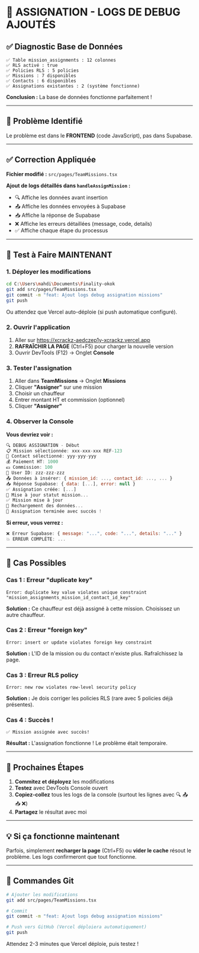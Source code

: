 # 🔧 ASSIGNATION - LOGS DE DEBUG AJOUTÉS

## ✅ Diagnostic Base de Données
```
✅ Table mission_assignments : 12 colonnes
✅ RLS activé : true
✅ Policies RLS : 5 policies
✅ Missions : 7 disponibles
✅ Contacts : 6 disponibles
✅ Assignations existantes : 2 (système fonctionne)
```

**Conclusion :** La base de données fonctionne parfaitement !

---

## 🐛 Problème Identifié
Le problème est dans le **FRONTEND** (code JavaScript), pas dans Supabase.

---

## ✅ Correction Appliquée

**Fichier modifié :** `src/pages/TeamMissions.tsx`

**Ajout de logs détaillés dans `handleAssignMission` :**
- 🔍 Affiche les données avant insertion
- 📤 Affiche les données envoyées à Supabase
- 📥 Affiche la réponse de Supabase
- ❌ Affiche les erreurs détaillées (message, code, details)
- ✅ Affiche chaque étape du processus

---

## 🚀 Test à Faire MAINTENANT

### **1. Déployer les modifications**
```bash
cd C:\Users\mahdi\Documents\Finality-okok
git add src/pages/TeamMissions.tsx
git commit -m "feat: Ajout logs debug assignation missions"
git push
```

Ou attendez que Vercel auto-déploie (si push automatique configuré).

### **2. Ouvrir l'application**
1. Aller sur https://xcrackz-aedczep1y-xcrackz.vercel.app
2. **RAFRAÎCHIR LA PAGE** (Ctrl+F5) pour charger la nouvelle version
3. Ouvrir DevTools (F12) → Onglet **Console**

### **3. Tester l'assignation**
1. Aller dans **TeamMissions** → Onglet **Missions**
2. Cliquer **"Assigner"** sur une mission
3. Choisir un chauffeur
4. Entrer montant HT et commission (optionnel)
5. Cliquer **"Assigner"**

### **4. Observer la Console**

**Vous devriez voir :**
```javascript
🔍 DEBUG ASSIGNATION - Début
📋 Mission sélectionnée: xxx-xxx-xxx REF-123
👤 Contact sélectionné: yyy-yyy-yyy
💰 Paiement HT: 1000
💵 Commission: 100
👤 User ID: zzz-zzz-zzz
📤 Données à insérer: { mission_id: ..., contact_id: ..., ... }
📥 Réponse Supabase: { data: [...], error: null }
✅ Assignation créée: [...]
🔄 Mise à jour statut mission...
✅ Mission mise à jour
🔄 Rechargement des données...
🎉 Assignation terminée avec succès !
```

**Si erreur, vous verrez :**
```javascript
❌ Erreur Supabase: { message: "...", code: "...", details: "..." }
💥 ERREUR COMPLÈTE: ...
```

---

## 🎯 Cas Possibles

### **Cas 1 : Erreur "duplicate key"**
```
Error: duplicate key value violates unique constraint
"mission_assignments_mission_id_contact_id_key"
```
**Solution :** Ce chauffeur est déjà assigné à cette mission. Choisissez un autre chauffeur.

### **Cas 2 : Erreur "foreign key"**
```
Error: insert or update violates foreign key constraint
```
**Solution :** L'ID de la mission ou du contact n'existe plus. Rafraîchissez la page.

### **Cas 3 : Erreur RLS policy**
```
Error: new row violates row-level security policy
```
**Solution :** Je dois corriger les policies RLS (rare avec 5 policies déjà présentes).

### **Cas 4 : Succès !**
```
✅ Mission assignée avec succès!
```
**Résultat :** L'assignation fonctionne ! Le problème était temporaire.

---

## 📝 Prochaines Étapes

1. **Commitez et déployez** les modifications
2. **Testez** avec DevTools Console ouvert
3. **Copiez-collez** tous les logs de la console (surtout les lignes avec 🔍 📤 📥 ❌)
4. **Partagez** le résultat avec moi

---

## 💡 Si ça fonctionne maintenant
Parfois, simplement **recharger la page** (Ctrl+F5) ou **vider le cache** résout le problème. Les logs confirmeront que tout fonctionne.

---

## 🔄 Commandes Git

```bash
# Ajouter les modifications
git add src/pages/TeamMissions.tsx

# Commit
git commit -m "feat: Ajout logs debug assignation missions"

# Push vers GitHub (Vercel déploiera automatiquement)
git push
```

Attendez 2-3 minutes que Vercel déploie, puis testez !

